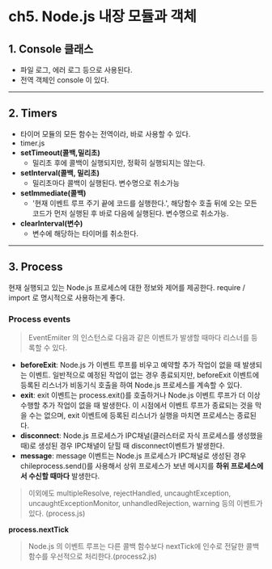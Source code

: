 # ch5. Node.js 내장 모듈과 객체

## 1. Console 클래스

- 파일 로그, 에러 로그 등으로 사용된다.
- 전역 객체인 console 이 있다.

---

## 2. Timers

- 타이머 모듈의 모든 함수는 전역이라, 바로 사용할 수 있다.
- timer.js
- **setTimeout(콜백,밀리초)**
  - 밀리초 후에 콜백이 실행되지만, 정확히 실행되지는 않는다.
- **setInterval(콜백, 밀리초)**
  - 밀리초마다 콜백이 실행된다. 변수명으로 취소가능
- **setImmediate(콜백)**
  - '현재 이벤트 루프 주기 끝에 코드를 실행한다.', 해당함수 호출 뒤에 오는 모든 코드가 먼저 실행된 후 바로 다음에 실행된다. 변수명으로 취소가능.
- **clearInterval(변수)**
  - 변수에 해당하는 타이머를 취소한다.

---

## 3. Process

현재 실행되고 있는 Node.js 프로세스에 대한 정보와 제어를 제공한다.
require / import 로 명시적으로 사용하는게 좋다.

### Process events

> EventEmiiter 의 인스턴스로 다음과 같은 이벤트가 발생할 때마다 리스너를 등록할 수 있다.

- **beforeExit**: Node.js 가 이벤트 루프를 비우고 예약할 추가 작업이 없을 때 발생되는 이벤트. 일반적으로 예정된 작업이 없는 경우 종료되지만, beforeExit 이벤트에 등록된 리스너가 비동기식 호출을 하여 Node.js 프로세스를 계속할 수 있다.
- **exit**: exit 이벤트는 process.exit()를 호출하거나 Node.js 이벤트 루프가 더 이상 수행할 추가 작업이 없을 때 발생한다. 이 시점에서 이벤트 루프가 종료되는 것을 막을 수는 없으며, exit 이벤트에 등록된 리스너가 실행을 마치면 프로세스는 종료된다.
- **disconnect**: Node.js 프로세스가 IPC채널(클러스터로 자식 프로세스를 생성했을 때)로 생성된 경우 IPC채녈이 닫힐 때 disconnect이벤트가 발생한다.
- **message**: message 이벤트는 Node.js 프로세스가 IPC채널로 생성된 경우 chileprocess.send()를 사용해서 상위 프로세스가 보낸 메시지를 **하위 프로세스에서 수신할 때마다** 발생한다.

> 이외에도 multipleResolve, rejectHandled, uncaughtException, uncaughtExceptionMonitor, unhandledRejection, warning 등의 이벤트가 있다. (process.js)

**process.nextTick**

> Node.js 의 이벤트 루프는 다른 콜백 함수보다 nextTick에 인수로 전달한 콜백함수를 우선적으로 처리한다.(process2.js)
